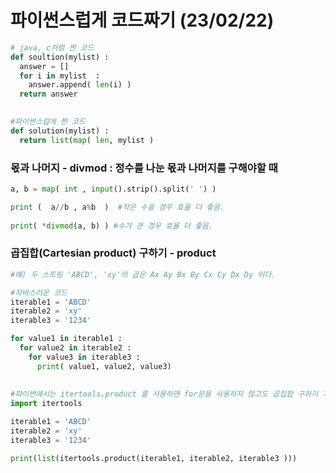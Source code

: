 # 파이썬스럽게 코드짜기 (23/02/22) 


~~~python
# java, c처럼 짠 코드
def soultion(mylist) : 
  answer = []
  for i in mylist  :
    answer.append( len(i) )
  return answer

 
#파이썬스럽게 짠 코드 
def solution(mylist) : 
  return list(map( len, mylist )
~~~


    
### 몫과 나머지 - divmod : 정수를 나눈 몫과 나머지를 구해야할 때 
~~~python
a, b = map( int , input().strip().split(' ') )

print (  a//b , a%b  )  #작은 수을 경우 효율 더 좋음. 
              
print( *divmod(a, b) ) #수가 큰 경우 효율 더 좋음. 
~~~

### 곱집합(Cartesian product) 구하기 - product 
~~~python
#예) 두 스트링 'ABCD', 'xy'의 곱은 Ax Ay Bx By Cx Cy Dx Dy 이다. 

#자바스러운 코드
iterable1 = 'ABCD'
iterable2 = 'xy'
iterable3 = '1234'

for value1 in iterable1 : 
  for value2 in iterable2 : 
    for value3 in iterable3 : 
      print( value1, value2, value3)
      
      
#파이썬에서는 itertools.product 를 사용하면 for문을 사용하지 않고도 곱집합 구하기 가능
import itertools

iterable1 = 'ABCD'
iterable2 = 'xy'
iterable3 = '1234'

print(list(itertools.product(iterable1, iterable2, iterable3 )))
~~~
              
              

